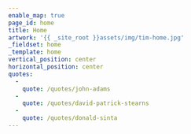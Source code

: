 ```yaml
---
enable_map: true
page_id: home
title: Home
artwork: '{{ _site_root }}assets/img/tim-home.jpg'
_fieldset: home
_template: home
vertical_position: center
horizontal_position: center
quotes:
  -
    quote: /quotes/john-adams
  -
    quote: /quotes/david-patrick-stearns
  -
    quote: /quotes/donald-sinta
---
```



